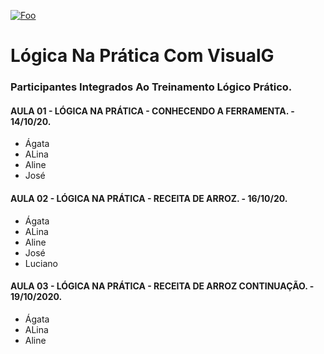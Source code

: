 <a align="center" href="https://www.linkedin.com/company/a-liga-digital/" rel="A Liga Digital">![Foo](https://media-exp1.licdn.com/dms/image/C560BAQH0TezxSODLWw/company-logo_200_200/0?e=2159024400&v=beta&t=5ehFR6DsVl-HRNBVycjuTvqgi6HL7vbqJrXK2Q1Vzeo)</a>

# Lógica Na Prática Com VisualG

### Participantes Integrados Ao Treinamento Lógico Prático.

#### AULA 01 - LÓGICA NA PRÁTICA - CONHECENDO A FERRAMENTA. - 14/10/20.

* Ágata
* ALina
* Aline
* José

#### AULA 02 - LÓGICA NA PRÁTICA - RECEITA DE ARROZ. - 16/10/20.

* Ágata
* ALina
* Aline
* José
* Luciano

#### AULA 03 - LÓGICA NA PRÁTICA - RECEITA DE ARROZ CONTINUAÇÃO. - 19/10/2020.

* Ágata
* ALina
* Aline
